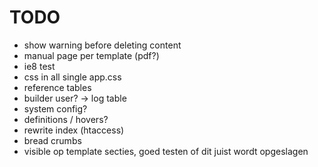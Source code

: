 TODO
=======

* show warning before deleting content
* manual page per template (pdf?)
* ie8 test
* css in all single app.css
* reference tables
* builder user? -> log table
* system config?
* definitions / hovers?
* rewrite index (htaccess)
* bread crumbs
* visible op template secties, goed testen of dit juist wordt opgeslagen